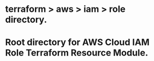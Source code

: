 # terraform > aws > iam > role directory.
# Root directory for AWS Cloud IAM Role Terraform Resource Module.
